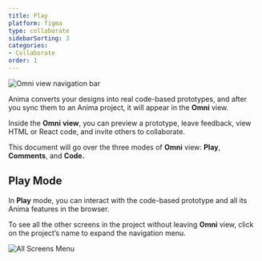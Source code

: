 ```yaml
---
title: Play
platform: figma
type: collaborate
sidebarSorting: 3
categories: 
- Collaborate
order: 1
---
```

![Omni view navigation bar](https://s3.amazonaws.com/animaapp/docs/web-app/Anima%204%20-%20Omni%20View%20top%20bar.png)

Anima converts your designs into real code-based prototypes, and after you sync them to an Anima project, it will appear in the **Omni** view.

Inside the **Omni** **view**, you can preview a prototype, leave feedback, view HTML or React code, and invite others to collaborate.

This document will go over the three modes of **Omni** view: **Play**, **Comments**, and **Code.**

## Play Mode

In **Play** mode, you can interact with the code-based prototype and all its Anima features in the browser.

To see all the other screens in the project without leaving **Omni** view, click on the project’s name to expand the navigation menu.

![All Screens Menu](https://s3.amazonaws.com/animaapp/docs/web-app/Anima%204%20-%20Play%20more%20screens%20opt.gif)

